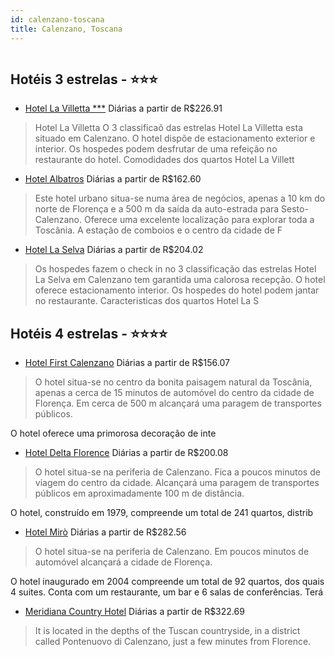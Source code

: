 ```yaml
---
id: calenzano-toscana
title: Calenzano, Toscana
---
```


<center><img src="http://photos.hotelbeds.com/giata/20/208268/208268a_hb_a_011.jpg" alt="" /></center>


## Hotéis 3 estrelas - ⭐️⭐️⭐️

-    [Hotel La Villetta ***](https://www.hurb.com/hoteis/calenzano/hotel-la-villetta-JNP-JP791397?cmp=18055) Diárias a partir de R$226.91
   > Hotel La Villetta O 3 classificaõ das estrelas Hotel La Villetta esta situado em Calenzano. O hotel dispõe de estacionamento exterior e interior. Os hospedes podem desfrutar de uma refeição no restaurante do hotel. Comodidades dos quartos Hotel La Villett
-    [Hotel Albatros](https://www.hurb.com/hoteis/calenzano/hotel-albatros-JNP-JP202075?cmp=18055) Diárias a partir de R$162.60
   > Este hotel urbano situa-se numa área de negócios, apenas a 10 km do norte de Florença e a 500 m da saída da auto-estrada para Sesto-Calenzano. Oferece uma excelente localização para explorar toda a Toscânia. A estação de comboios e o centro da cidade de F
-    [Hotel La Selva](https://www.hurb.com/hoteis/calenzano/hotel-la-selva-JNP-JP113249?cmp=18055) Diárias a partir de R$204.02
   > Os hospedes fazem o check in no 3 classificação das estrelas Hotel La Selva em Calenzano tem garantida uma calorosa recepção. O hotel oferece estacionamento interior. Os hospedes do hotel podem jantar no restaurante. Caracteristicas dos quartos Hotel La S

## Hotéis 4 estrelas - ⭐️⭐️⭐️⭐️

-    [Hotel First Calenzano](https://www.hurb.com/hoteis/calenzano/hotel-first-calenzano-JNP-JP975717?cmp=18055) Diárias a partir de R$156.07
   > O hotel situa-se no centro da bonita paisagem natural da Toscânia, apenas a cerca de 15 minutos de automóvel do centro da cidade de Florença. Em cerca de 500 m alcançará uma paragem de transportes públicos.

O hotel oferece uma primorosa decoração de inte
-    [Hotel Delta Florence](https://www.hurb.com/hoteis/calenzano/hotel-delta-florence-JNP-JP914951?cmp=18055) Diárias a partir de R$200.08
   > O hotel situa-se na periferia de Calenzano. Fica a poucos minutos de viagem do centro da cidade. Alcançará uma paragem de transportes públicos em aproximadamente 100 m de distância.

O hotel, construído em 1979, compreende um total de 241 quartos, distrib
-    [Hotel Mirò](https://www.hurb.com/hoteis/calenzano/hotel-miro-JNP-JP021147?cmp=18055) Diárias a partir de R$282.56
   > O hotel situa-se na periferia de Calenzano. Em poucos minutos de automóvel alcançará a cidade de Florença.

O hotel inaugurado em 2004 compreende um total de 92 quartos, dos quais 4 suites. Conta com um restaurante, um bar e 6 salas de conferências. Terá 
-    [Meridiana Country Hotel](https://www.hurb.com/hoteis/calenzano/meridiana-country-hotel-JNP-JP153528?cmp=18055) Diárias a partir de R$322.69
   > It is located in the depths of the Tuscan countryside, in a district called Pontenuovo di Calenzano, just a few minutes from Florence.
